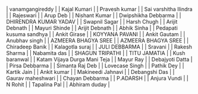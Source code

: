 | vanamgangireddy |
| Kajal Kumari |
| Pravesh kumar |
| Sai varshitha Ilindra |
| Rajeswari |
| Arup Deb |
| Nishant Kumar |
| Dwipshikha Debbarma |
| DHIRENDRA KUMAR YADAV |
| Swapnil Sagar |
| Harsh Chugh |
| Arijit Debnath |
| Mayuri Shinde |
| Arijit Debnath |
| Abhik Sinha |
| Pedapati kusuma sandhya |
| Ankit Girase |
| KOYYANA PAVANI |
| Ankit Gautam |
| Anubhav singh |
| AZMEERA BHAGYA SREE |
| AZMEERA BHAGYA SREE |
| Chiradeep Banik |
| Kalagotla suraj |
| JULI DEBBARMA |
| Sravani |
| Rakesh Sharma |
| Nabamita das |
| SHAGUN TRIPATHI |
| TITU JAMATIA |
| Kush baranwal |
| Katam Vijaya Durga Mani Teja |
| Mayur Ray |
| Debajyoti Datta |
| Pirsa Debbarma |
| Simanta Raj Deb |
| Lovecase Singh |
| Pathik Dey |
| Kartik Jain |
| Ankit kumar |
| Makineedi Jahnavi |
| Debangshi Das |
| Gaurav maheshwari |
| Chayan Debbarma |
| P.ADARSH |
| Anjura Vundi |
| N Rohit |
| Tapalina Pal |
| Abhiram duday |

